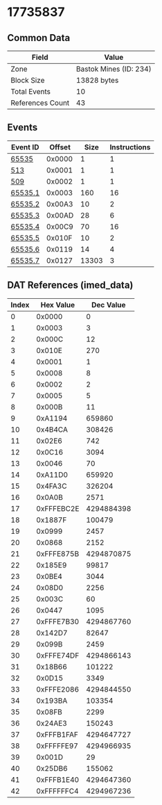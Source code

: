 # 17735837

## Common Data

| Field            | Value                  |
|------------------|------------------------|
| Zone             | Bastok Mines (ID: 234) |
| Block Size       | 13828 bytes            |
| Total Events     | 10                     |
| References Count | 43                     |

## Events

| Event ID                | Offset   |   Size |   Instructions |
|-------------------------|----------|--------|----------------|
| [65535](./65535.md)     | 0x0000   |      1 |              1 |
| [513](./513.md)         | 0x0001   |      1 |              1 |
| [509](./509.md)         | 0x0002   |      1 |              1 |
| [65535.1](./65535.1.md) | 0x0003   |    160 |             16 |
| [65535.2](./65535.2.md) | 0x00A3   |     10 |              2 |
| [65535.3](./65535.3.md) | 0x00AD   |     28 |              6 |
| [65535.4](./65535.4.md) | 0x00C9   |     70 |             16 |
| [65535.5](./65535.5.md) | 0x010F   |     10 |              2 |
| [65535.6](./65535.6.md) | 0x0119   |     14 |              4 |
| [65535.7](./65535.7.md) | 0x0127   |  13303 |              3 |

## DAT References (imed_data)

|   Index | Hex Value   |   Dec Value |
|---------|-------------|-------------|
|       0 | 0x0000      |           0 |
|       1 | 0x0003      |           3 |
|       2 | 0x000C      |          12 |
|       3 | 0x010E      |         270 |
|       4 | 0x0001      |           1 |
|       5 | 0x0008      |           8 |
|       6 | 0x0002      |           2 |
|       7 | 0x0005      |           5 |
|       8 | 0x000B      |          11 |
|       9 | 0xA1194     |      659860 |
|      10 | 0x4B4CA     |      308426 |
|      11 | 0x02E6      |         742 |
|      12 | 0x0C16      |        3094 |
|      13 | 0x0046      |          70 |
|      14 | 0xA11D0     |      659920 |
|      15 | 0x4FA3C     |      326204 |
|      16 | 0x0A0B      |        2571 |
|      17 | 0xFFFEBC2E  |  4294884398 |
|      18 | 0x1887F     |      100479 |
|      19 | 0x0999      |        2457 |
|      20 | 0x0868      |        2152 |
|      21 | 0xFFFE875B  |  4294870875 |
|      22 | 0x185E9     |       99817 |
|      23 | 0x0BE4      |        3044 |
|      24 | 0x08D0      |        2256 |
|      25 | 0x003C      |          60 |
|      26 | 0x0447      |        1095 |
|      27 | 0xFFFE7B30  |  4294867760 |
|      28 | 0x142D7     |       82647 |
|      29 | 0x099B      |        2459 |
|      30 | 0xFFFE74DF  |  4294866143 |
|      31 | 0x18B66     |      101222 |
|      32 | 0x0D15      |        3349 |
|      33 | 0xFFFE2086  |  4294844550 |
|      34 | 0x193BA     |      103354 |
|      35 | 0x08FB      |        2299 |
|      36 | 0x24AE3     |      150243 |
|      37 | 0xFFFB1FAF  |  4294647727 |
|      38 | 0xFFFFFE97  |  4294966935 |
|      39 | 0x001D      |          29 |
|      40 | 0x25DB6     |      155062 |
|      41 | 0xFFFB1E40  |  4294647360 |
|      42 | 0xFFFFFFC4  |  4294967236 |
